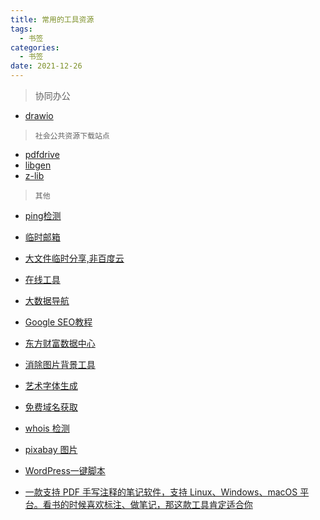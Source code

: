 ```yaml
---
title: 常用的工具资源
tags:
  - 书签
categories:
  - 书签 
date: 2021-12-26
---
```

> 协同办公
- [drawio](https://github.com/jgraph/drawio-desktop/releases/tag/v19.0.3)

>`社会公共资源下载站点`
- [pdfdrive](https://www.pdfdrive.com/)
- [libgen](http://libgen.rs/)
- [z-lib](https://z-lib.org/)

> `其他`
- [ping检测](http://ping.chinaz.com/)
- [临时邮箱](https://www.linshiyouxiang.net/)
- [大文件临时分享,非百度云](https://www.wenshushu.cn/)
- [在线工具](https://tool.lu/)


- [大数据导航](http://hao.bigdata.ren/)


- [Google SEO教程](https://blog.naibabiji.com/google-seo)

- [东方财富数据中心](http://data.eastmoney.com/cjsj/xfp.html)

- [消除图片背景工具](https://www.remove.bg/zh)

- [艺术字体生成](https://patorjk.com/software/taag/#p=testall&h=0&v=0&f=Graffiti&t=python)

- [免费域名获取](https://www.freenom.com/zh/index.html?lang=zh)

- [whois 检测](https://whois.freenom.com/en/whois.html)

- [pixabay 图片](https://pixabay.com/zh/images/search/)

- [WordPress一键脚本](https://github.com/atrandys/wordpress)

- [一款支持 PDF 手写注释的笔记软件，支持 Linux、Windows、macOS 平台。看书的时候喜欢标注、做笔记，那这款工具肯定适合你](https://github.com/xournalpp/xournalpp)
